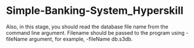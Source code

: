 # Simple-Banking-System_Hyperskill

Also, in this stage, you should read the database file name from the command line argument. Filename should be passed to the program using -fileName argument, for example, -fileName db.s3db.
 
